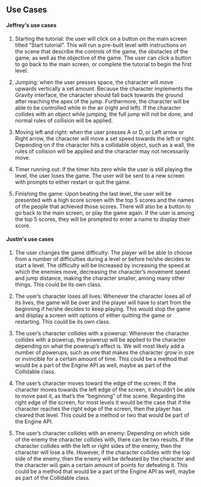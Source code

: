 ## Use Cases

#### Jeffrey's use cases
1. Starting the tutorial: the user will click on a button on the main screen titled “Start tutorial”. This will run a pre-built level with instructions on the scene that describe the controls of the game, the obstacles of the game, as well as the objective of the game. The user can click a button to go back to the main screen, or complete the tutorial to begin the first level. 

2. Jumping: when the user presses space, the character will move upwards vertically a set amount. Because the character implements the Gravity interface, the character should fall back towards the ground after reaching the apex of the jump. Furthermore, the character will be able to be controlled while in the air (right and left). If the character collides with an object while jumping, the full jump will not be done, and normal rules of collision will be applied.

3. Moving left and right: when the user presses A or D, or Left arrow or Right arrow, the character will move a set speed towards the left or right. Depending on if the character hits a collidable object, such as a wall, the rules of collision will be applied and the character may not necessarily move.

4. Timer running out: If the timer hits zero while the user is still playing the level, the user loses the game. The user will be sent to a new screen with prompts to either restart or quit the game.

5. Finishing the game: Upon beating the last level, the user will be presented with a high score screen with the top 5 scores and the names of the people that achieved those scores. There will also be a button to go back to the main screen, or play the game again. If the user is among the top 5 scores, they will be prompted to enter a name to display their score. 

#### Justin's use cases

1. The user changes the game difficulty: The player will be able to choose from a number of difficulties during a level or before he/she decides to start a level. The difficulty will be increased by increasing the speed at which the enemies move, decreasing the character’s movement speed and jump distance, making the character smaller, among many other things. This could be its own class.

2. The user’s character loses all lives: Whenever the character loses all of its lives, the game will be over and the player will have to start from the beginning if he/she decides to keep playing. This would stop the game and display a screen with options of either quitting the game or restarting. This could be its own class.

3. The user’s character collides with a powerup: Whenever the character collides with a powerup, the powerup will be applied to the character depending on what the powerup’s effect is. We will most likely add a number of powerups, such as one that makes the character grow in size or invincible for a certain amount of time. This could be a method that would be a part of the Engine API as well, maybe as part of the Collidable class.

4. The user’s character moves toward the edge of the screen: If the character moves towards the left edge of the screen, it shouldn’t be able to move past it, as that’s the “beginning” of the scene. Regarding the right edge of the screen, for most levels it would be the case that if the character reaches the right edge of the screen, then the player has cleared that level. This could be a method or two that would be part of the Engine API.

5. The user’s character collides with an enemy: Depending on which side of the enemy the character collides with, there can be two results. If the character collides with the left or right sides of the enemy, then the character will lose a life. However, if the character collides with the top side of the enemy, then the enemy will be defeated by the character and the character will gain a certain amount of points for defeating it. This could be a method that would be a part of the Engine API as well, maybe as part of the Collidable class. 